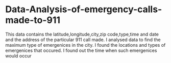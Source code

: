 # Data-Analysis-of-emergency-calls-made-to-911
This data contains the latitude,longitude,city,zip code,type,time and date and the address of the particular 911 call made.
I analysed data to find the maximum type of emergenices in the city. I found the locations and types of emergenices that occured.
I found out the time when such emergenices would occur
